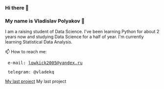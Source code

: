 ### Hi there 👋
### My name is Vladislav Polyakov &#129489;

I am a raising student of Data Science. I've been learning Python for about 2 years now and studying Data Science for a half of year.
I'm currently learning Statistical Data Analysis.

📫 How to reach me:<br>
    <pre>    e-mail: lowkick2005@yandex.ru</pre>
    <pre>    telegram: @vladekq</pre>

<a href="https://github.com/VladekQ/telecom_company_tariffs_research/blob/main/telecom_company_tariffs_research.ipynb">My last project</a>
<a name="My last project">My last project</a>

<!--
**VladekQ/VladekQ** is a ✨ _special_ ✨ repository because its `README.md` (this file) appears on your GitHub profile.

Here are some ideas to get you started:

- 🔭 I’m currently working on ...
- 🌱 I’m currently learning ...
- 👯 I’m looking to collaborate on ...
- 🤔 I’m looking for help with ...
- 💬 Ask me about ...
- 📫 How to reach me: ...
- 😄 Pronouns: ...
- ⚡ Fun fact: ...
-->
